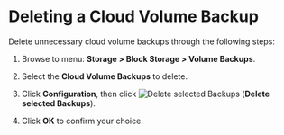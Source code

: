 # Deleting a Cloud Volume Backup

Delete unnecessary cloud volume backups through the following steps:

1.  Browse to menu: **Storage > Block Storage > Volume Backups**.

2.  Select the **Cloud Volume Backups** to delete.

3.  Click **Configuration**, then
    click ![Delete selected Backups](../images/1861.png) (**Delete
    selected Backups**).

4.  Click **OK** to confirm your choice.
